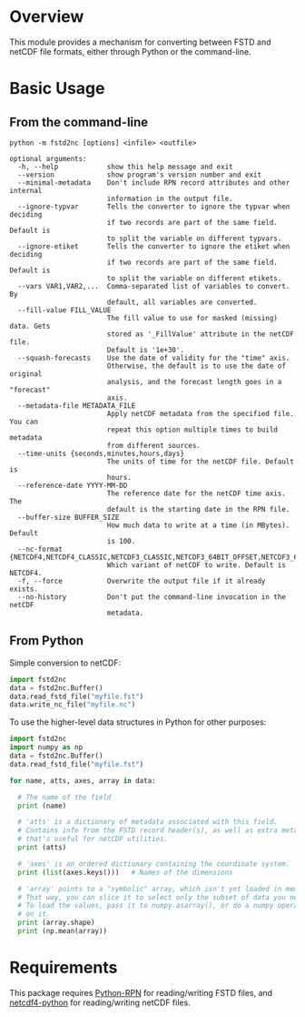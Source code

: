 Overview
========
This module provides a mechanism for converting between FSTD and netCDF file formats, either through Python or the command-line.

Basic Usage
===========

From the command-line
---------------------
```
python -m fstd2nc [options] <infile> <outfile>

optional arguments:
  -h, --help            show this help message and exit
  --version             show program's version number and exit
  --minimal-metadata    Don't include RPN record attributes and other internal
                        information in the output file.
  --ignore-typvar       Tells the converter to ignore the typvar when deciding
                        if two records are part of the same field. Default is
                        to split the variable on different typvars.
  --ignore-etiket       Tells the converter to ignore the etiket when deciding
                        if two records are part of the same field. Default is
                        to split the variable on different etikets.
  --vars VAR1,VAR2,...  Comma-separated list of variables to convert. By
                        default, all variables are converted.
  --fill-value FILL_VALUE
                        The fill value to use for masked (missing) data. Gets
                        stored as '_FillValue' attribute in the netCDF file.
                        Default is '1e+30'.
  --squash-forecasts    Use the date of validity for the "time" axis.
                        Otherwise, the default is to use the date of original
                        analysis, and the forecast length goes in a "forecast"
                        axis.
  --metadata-file METADATA_FILE
                        Apply netCDF metadata from the specified file. You can
                        repeat this option multiple times to build metadata
                        from different sources.
  --time-units {seconds,minutes,hours,days}
                        The units of time for the netCDF file. Default is
                        hours.
  --reference-date YYYY-MM-DD
                        The reference date for the netCDF time axis. The
                        default is the starting date in the RPN file.
  --buffer-size BUFFER_SIZE
                        How much data to write at a time (in MBytes). Default
                        is 100.
  --nc-format {NETCDF4,NETCDF4_CLASSIC,NETCDF3_CLASSIC,NETCDF3_64BIT_OFFSET,NETCDF3_64BIT_DATA}
                        Which variant of netCDF to write. Default is NETCDF4.
  -f, --force           Overwrite the output file if it already exists.
  --no-history          Don't put the command-line invocation in the netCDF
                        metadata.
```

From Python
-----------
Simple conversion to netCDF:
```python
import fstd2nc
data = fstd2nc.Buffer()
data.read_fstd_file("myfile.fst")
data.write_nc_file("myfile.nc")
```
To use the higher-level data structures in Python for other purposes:
```python
import fstd2nc
import numpy as np
data = fstd2nc.Buffer()
data.read_fstd_file("myfile.fst")

for name, atts, axes, array in data:

  # The name of the field
  print (name)

  # 'atts' is a dictionary of metadata associated with this field.
  # Contains info from the FSTD record header(s), as well as extra metadata
  # that's useful for netCDF utilities.
  print (atts)

  # 'axes' is an ordered dictionary containing the coordinate system.
  print (list(axes.keys()))   # Names of the dimensions

  # 'array' points to a "symbolic" array, which isn't yet loaded in memory.
  # That way, you can slice it to select only the subset of data you need.
  # To load the values, pass it to numpy.asarray(), or do a numpy operation
  # on it.
  print (array.shape)
  print (np.mean(array))
```

Requirements
============
This package requires [Python-RPN](https://github.com/meteokid/python-rpn) for reading/writing FSTD files, and [netcdf4-python](https://github.com/Unidata/netcdf4-python) for reading/writing netCDF files.

